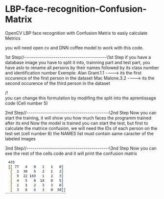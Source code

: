 # LBP-face-recognition-Confusion-Matrix
OpenCV LBP face recognition with  Confusion Matrix to easly calculate Metrics

you will need open cv and DNN coffee model to work with this code.

1st Step//------------------------------------------\\1st Step 
if you have a database image you have to split it into, trainning part and test part, you have aslo to rename all persons by their names followed by its class number and identification number 
Exemple: Alan Grant.1.1 ----> its the first occurence of the first person in the dataset
         Mac Malone.3.2 ----> its the second occurence of the third person in the dataset

/!\
you can change this formulation by modifing the split into the aprentissage code (Cell number 5)
         
2nd Step//------------------------------------------\\2nd Step 
Now you can start the training, it will show you how much faces the programm trained after its end
Now the model is trained you can start the test, but first to calculate the matrice confusion, we will need the IDs of each person on the test set (cell number 6)
the NAMES list must contain same caracter of the labeled images


3nd Step//------------------------------------------\\3nd Step
Now you can exe the rest of the cells code and it will print the confusion matrix

![Alt text](https://github.com/Altarois/LBP-face-recognition-Confusion-Matrix/blob/master/images/confusion%20matrix.PNG?raw=true "Title")

